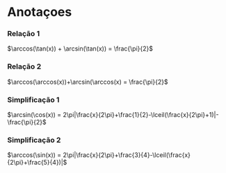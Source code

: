 # Anotaçoes

### Relação 1
$\arccos(\tan(x)) + \arcsin(\tan(x)) = \frac{\pi}{2}$

### Relação 2
$\arccos(\arccos(x))+\arcsin(\arccos(x) = \frac{\pi}{2}$

### Simplificação 1
$\arcsin(\cos(x)) = 2\pi|\frac{x}{2\pi}+\frac{1}{2}-\lceil(\frac{x}{2\pi}+1)|-\frac{\pi}{2}$

### Simplificação 2
$\arccos(\sin(x)) = 2\pi|\frac{x}{2\pi}+\frac{3}{4}-\lceil(\frac{x}{2\pi}+\frac{5}{4})|$




